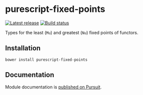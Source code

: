 # purescript-fixed-points

[![Latest release](http://img.shields.io/github/release/slamdata/purescript-fixed-points.svg)](https://github.com/slamdata/purescript-fixed-points/releases)
[![Build status](https://travis-ci.org/slamdata/purescript-fixed-points.svg?branch=master)](https://travis-ci.org/slamdata/purescript-fixed-points)

Types for the least (`Mu`) and greatest (`Nu`) fixed points of functors.

## Installation

```
bower install purescript-fixed-points
```

## Documentation

Module documentation is [published on Pursuit](http://pursuit.purescript.org/packages/purescript-fixed-points).
